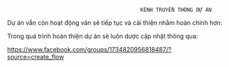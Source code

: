                                                KÊNH TRUYỀN THÔNG DỰ ÁN
                                                    
Dự án vẫn còn hoạt động vãn sẽ tiếp tục và cải thiện nhằm hoàn chỉnh hơn:

Trong quá trình hoàn thiện dự án sẽ luôn dược cập nhật thông qua:

https://www.facebook.com/groups/1734820956818487/?source=create_flow
